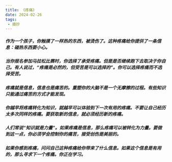```yaml
---
title: 《疼痛》
date: 2024-02-26
tags:
 - 摘抄
---
```

##### 作为一个孩子，你触摸了一样热的东西，被烫伤了。这种疼痛给你提供了一条信息：碰热东西要小心。

##### 当你报名参加马拉松比赛时，你选择了承受疼痛。但是是否继续跑下去取决于你自己。有人说过，“疼痛是必然的，但受苦是可以选择的”。你可以选择疼痛而不选择受苦。

##### 疼痛就是信息，信息也是痛苦的。重塑你的大脑不是一个无摩擦的过程。有些知识只能通过痛苦的方式才能发现。

##### 你越早将疼痛转化为知识，就越早可以体验到下一次有用的疼痛。不要让自己经历太多次同样的疼痛。要获取新的信息，就必须经历新的疼痛。

##### 人们常说“知识就是力量”。如果疼痛是信息，那么疼痛可以被转化为力量。要做到这一点，你必须学会控制你的痛苦，接受创伤是美丽的。

##### 如果你感到疼痛，问问自己这种疼痛给你带来了什么信息。如果这个信息是有用的，那么寻求下一个疼痛。你正在学习。



